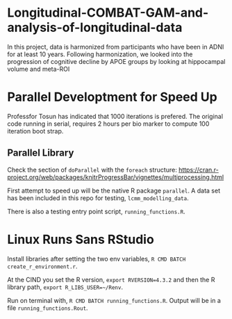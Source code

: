 # Longitudinal-COMBAT-GAM-and-analysis-of-longitudinal-data
In this project, data is harmonized from participants who have been in ADNI for at least 10 years.  Following harmonization, we looked into the progression of cognitive decline by APOE groups by looking at hippocampal volume and meta-ROI


# Parallel Developtment for Speed Up

Professfor Tosun has indicated that 1000 iterations is prefered. The original code running in serial, requires 2 hours per bio marker
to compute 100 iteration boot strap.

## Parallel Library

Check the section of `doParallel` with the `foreach` structure:
https://cran.r-project.org/web/packages/knitrProgressBar/vignettes/multiprocessing.html

First attempt to speed up will be the native R package `parallel`. A data set has been included in this repo for testing,
`lcmm_modelling_data`.

There is also a testing entry point script, `running_functions.R`.

# Linux Runs Sans RStudio

Install libraries after setting the two env variables, `R CMD BATCH create_r_environment.r`.

At the CIND you set the R version, `export RVERSION=4.3.2` and then the R library path, `export R_LIBS_USER=~/Renv`.

Run on terminal with, `R CMD BATCH running_functions.R`. Output will be in a file `running_functions.Rout`.





